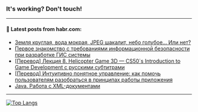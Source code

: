 ### It's working? Don't touch!

---
<!--
#### 🛠️ Technical stack:

![C++](https://img.shields.io/badge/C++-informational?logo=c%2B%2B&style=flat&logoColor=white&color=9C033A)
![Java](https://img.shields.io/badge/Java-informational?logo=java&style=flat&logoColor=white&color=007396)
![Kotlin](https://img.shields.io/badge/Kotlin-informational?logo=Kotlin&style=flat&logoColor=white&color=0095D5)
![JS](https://img.shields.io/badge/JS-informational?logo=javaScript&style=flat&logoColor=black&color=F7Df1E) <br>
![HTML5](https://img.shields.io/badge/HTML5-informational?logo=html5&style=flat&logoColor=white&color=E34F26)
![CSS3](https://img.shields.io/badge/CSS3-informational?logo=css3&style=flat&logoColor=white&color=157286)
![Sass](https://img.shields.io/badge/Saas-informational?logo=sass&style=flat&logoColor=white&color=hotpink)
![PHP](https://img.shields.io/badge/PHP-informational?logo=php&style=flat&logoColor=white&color=777BB4) <br>
![WebPAck](https://img.shields.io/badge/WebPack-informational?logo=webPack&style=flat&logoColor=white&color=FF6F00)
![Bootstrap](https://img.shields.io/badge/Bootstrap-informational?logo=Bootstrap&style=flat&logoColor=white&color=7952B3)
![MySQL](https://img.shields.io/badge/MySQL-informational?logo=MySQL&style=flat&logoColor=white&color=00f) <br>
![NodeJS](https://img.shields.io/badge/NodeJS-informational?logo=node.js&style=flat&logoColor=white&color=43853D)
![Spring](https://img.shields.io/badge/Spring-informational?logo=Spring&style=flat&logoColor=white&color=0A9EDC)
![Angular](https://img.shields.io/badge/Vue-informational?logo=vue.js&style=flat&logoColor=white&color=red)
![Git](https://img.shields.io/badge/Git-informational?logo=git&style=flat&logoColor=white&color=darkorange)

___
-->

#### 💬 Latest posts from habr.com:

<!-- BLOG-POST-LIST:START -->
- [Земля круглая, вода мокрая, JPEG шакалит, небо голубое… Или нет?](https://habr.com/ru/post/704750/?utm_source=habrahabr&utm_medium=rss&utm_campaign=704750)
- [Первое знакомство с требованиями информационной безопасности при разработке ГИС системы](https://habr.com/ru/post/704904/?utm_source=habrahabr&utm_medium=rss&utm_campaign=704904)
- [[Перевод] Лекция 8. Helicopter Game 3D — CS50`s Introduction to Game Development с русскими субтитрами](https://habr.com/ru/post/704888/?utm_source=habrahabr&utm_medium=rss&utm_campaign=704888)
- [[Перевод] Интуитивно понятное управление: как помочь пользователям разобраться в принципах работы приложения](https://habr.com/ru/post/704882/?utm_source=habrahabr&utm_medium=rss&utm_campaign=704882)
- [Java. Работа с XML-документами](https://habr.com/ru/post/704818/?utm_source=habrahabr&utm_medium=rss&utm_campaign=704818)
<!-- BLOG-POST-LIST:END -->

---

[![Top Langs](https://github-readme-stats.vercel.app/api/top-langs/?username=zloylis&layout=compact&hide_border=true&theme=dracula)](https://github.com/zloylis)
